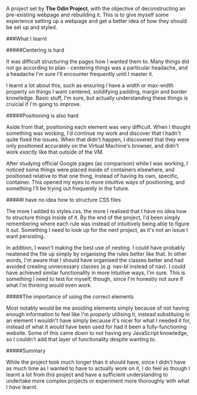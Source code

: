 A project set by **The Odin Project**, with the objective of deconstructing an pre-existing webpage and rebuilding it. This is to give myself some experience setting up a webpage and get a better idea of how they should be set up and styled.

###What I learnt

#####Centering is hard

It was difficult structuring the pages how I wanted them to. Many things did not go according to plan - centering things was a particular headache, and a headache I'm sure I'll encounter frequently until I master it.

I learnt a lot about this, such as ensuring I have a width or max-width property on things I want centered, solidifying padding, margin and border knowledge. Basic stuff, I'm sure, but actually understanding these things is cruicial if I'm going to improve.

#####Positioning is also hard

Aside from that, positioning each element was very difficult. When I thought something was working, I'd continue my work and discover that I hadn't quite fixed the issues. When that didn't happen, I discovered that they were only positioned accurately on the Virtual Machine's browser, and didn't work *exactly* like that outside of the VM.

After studying official Google pages (as comparison) while I was working, I noticed some things were placed inside of containers elsewhere, and positioned relative to that one thing, instead of having its own, specific, container. This opened my eyes to more intuitive ways of positioning, and something I'll be trying out frequently in the future.

#####I have no idea how to structure CSS files

The more I added to styles.css, the more I realised that I have no idea how to structure things inside of it. By the end of the project, I'd been simply remembering where each rule was instead of intuitively being able to figure it out. Something I need to look up for the next project, as it's not an issue I want persisting.

In addition, I wasn't making the best use of nesting. I could have probably neatened the file up simply by organising the rules better like that. In other words, I'm aware that I should have organised the classes better and had avoided creating unnecessary classes (e.g. nav-bl instead of nav). I could have achieved similar functionality in more intuitive ways, I'm sure. This is something I need to test for myself, though, since I'm honestly not sure if what I'm thinking would even *work*.

#####The importance of using the correct elements

Most notably would be me avoiding elements simply because of not having enough information to feel like I'm *properly* utilising it, instead substituing in an element I wouldn't have simply because it's nicer for what I needed it for, instead of what it *would* have been used for had it been a fully-functioning website. Some of this came down to not having any JavaScript knowledge, so I couldn't add that layer of functionality despite wanting to.

#####Summary

While the project took much longer than it should have, since I didn't have as much time as I wanted to have to actually work on it, I do feel as though I learnt a lot from this project and have a sufficient understanding to undertake more complex projects or experiment more thoroughly with what I *have* learnt.

